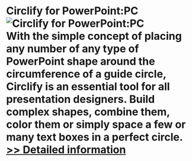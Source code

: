 # Circlify for PowerPoint:PC<br />![Circlify for PowerPoint:PC](https://mycommerce.akamaized.net/api/pimages/P300458630/BIG/300458630.PNG)<br />With the simple concept of placing any number of any type of PowerPoint shape around the circumference of a guide circle, Circlify is an essential tool for all presentation designers. Build complex shapes, combine them, color them or simply space a few or many text boxes in a perfect circle.<br />[>> Detailed information](https://secure.shareit.com/shareit/product.html?productid=300458630&affiliateid=200057808)